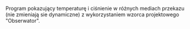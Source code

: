 Program pokazujący temperaturę i ciśnienie w różnych mediach przekazu (nie zmieniają sie dynamiczne) z wykorzystaniem wzorca projektowego "Obserwator".
